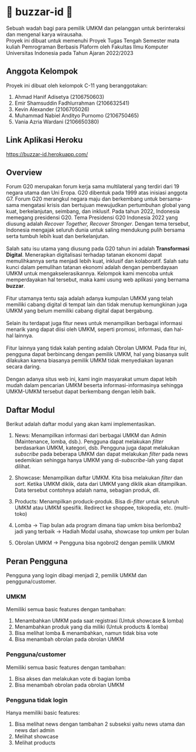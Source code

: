 # 🐝 buzzar-id 🐝
Sebuah wadah bagi para pemilik UMKM dan pelanggan untuk berinteraksi dan mengenal karya wirausaha.<br> 
Proyek ini dibuat untuk memenuhi Proyek Tugas Tengah Semester mata kuliah Pemrograman Berbasis Plaform oleh Fakultas Ilmu Komputer Universitas Indonesia pada Tahun Ajaran 2022/2023 

## Anggota Kelompok
Proyek ini dibuat oleh kelompok C-11 yang beranggotakan:
1. Ahmad Hanif Adisetya (2106750603)
2. Emir Shamsuddin Fadhlurrahman (2106632541)
3. Kevin Alexander (2106705026)
4. Muhammad Nabiel Andityo Purnomo (2106750465)
5. Vania Azria Wardani (2106650380)

## Link Aplikasi Heroku
https://buzzar-id.herokuapp.com/

## Overview
Forum G20 merupakan forum kerja sama multilateral yang terdiri dari 19 negara utama dan Uni Eropa. G20 dibentuk pada 1999 atas inisiasi anggota G7. Forum G20 merangkul negara maju dan berkembang untuk bersama-sama mengatasi krisis dan bertujuan mewujudkan pertumbuhan global yang kuat, berkelanjutan, seimbang, dan inklusif. Pada tahun 2022, Indonesia memegang presidensi G20. Tema Presidensi G20 Indonesia 2022 yang diusung adalah *Recover Together, Recover Stronger*. Dengan tema tersebut, Indonesia mengajak seluruh dunia untuk saling mendukung pulih bersama serta tumbuh lebih kuat dan berkelanjutan. 
<br><br>
Salah satu isu utama yang diusung pada G20 tahun ini adalah **Transformasi Digital**. Menerapkan digitalisasi terhadap tatanan ekonomi dapat memulihkannya serta menjadi lebih kuat, inklusif dan kolaboratif. Salah satu kunci dalam pemulihan tatanan ekonomi adalah dengan pemberdayaan UMKM untuk mengakselerasikannya. Kelompok kami mencoba untuk memperdayakan hal tersebut, maka kami usung web aplikasi yang bernama **buzzar**.
<br><br>
Fitur utamanya tentu saja adalah adanya kumpulan UMKM yang telah memiliki cabang digital di tempat lain dan tidak menutup kemungkinan juga UMKM yang belum memiliki cabang digital dapat bergabung.
<br><br>
Selain itu terdapat juga fitur news untuk menampilkan berbagai informasi menarik yang dapat diisi oleh UMKM, seperti promosi, informasi, dan hal-hal lainnya.
<br><br>
Fitur lainnya yang tidak kalah penting adalah Obrolan UMKM. Pada fitur ini, pengguna dapat berbincang dengan pemilik UMKM, hal yang biasanya sulit dilakukan karena biasanya pemilik UMKM tidak menyediakan layanan secara daring.
<br><br>
Dengan adanya situs web ini, kami ingin masyarakat umum dapat lebih mudah dalam pencarian UMKM beserta informasi-informasinya sehingga UMKM-UMKM tersebut dapat berkembang dengan lebih baik.

## Daftar Modul
Berikut adalah daftar modul yang akan kami implementasikan.
1. News: Menampilkan informasi dari berbagai UMKM dan Admin (Maintenance, lomba, dsb.). Pengguna dapat melakukan _filter_ berdasarkan UMKM, kategori, dsb. Pengguna juga dapat melakukan _subscribe_ pada beberapa UMKM dan dapat melakukan _filter_ pada news sedemikian sehingga hanya UMKM yang di-_subscribe_-lah yang dapat dilihat.

2. Showcase: Menampilkan daftar UMKM. Kita bisa melakukan _filter_ dan _sort_. Ketika UMKM diklik, data dari UMKM yang diklik akan ditampilkan. Data tersebut contohnya adalah nama, sebagian produk, dll.

3. Products: Menampilkan produck-produk. Bisa di-_filter_ untuk seluruh UMKM atau UMKM spesifik. Redirect ke shoppee, tokopedia, etc. (multi-toko)

4. Lomba -> Tiap bulan ada program dimana tiap umkm bisa berlomba2 jadi yang terbaik -> Hadiah Modal usaha, showcase top umkm per bulan

5. Obrolan UMKM -> Pengguna bisa ngobrol2 dengan pemilik UMKM

## Peran Pengguna
Pengguna yang login dibagi menjadi 2, pemilik UMKM dan pengguna/customer.

### **UMKM**    
Memiliki semua basic features dengan tambahan:
1) Menambahkan UMKM pada saat registrasi (Untuk showcase & lomba)
2) Menambahkan produk yang dia miliki (Untuk products & lomba)
3) Bisa melihat lomba & menambahkan, namun tidak bisa vote
4) Bisa menambah obrolan pada obrolan UMKM

### **Pengguna/customer**   
Memiliki semua basic features dengan tambahan:
1) Bisa akses dan melakukan vote di bagian lomba
2) Bisa menambah obrolan pada obrolan UMKM

### **Pengguna tidak login**    
Hanya memiliki basic features:
1) Bisa melihat news dengan tambahan 2 subseksi yaitu news utama dan news dari admin
2) Melihat showcase
3) Melihat products 
